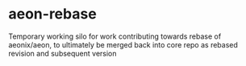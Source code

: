 # aeon-rebase
Temporary working silo for work contributing towards rebase of aeonix/aeon, to ultimately be merged back into core repo as rebased revision and subsequent version
